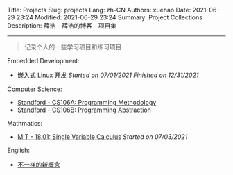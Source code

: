 Title: Projects
Slug: projects
Lang: zh-CN
Authors: xuehao
Date: 2021-06-29 23:24
Modified: 2021-06-29 23:24
Summary: Project Collections
Description: 薛浩 - 薛浩的博客 - 项目集

---

> 记录个人的一些学习项目和练习项目

Embedded Development:

- [嵌入式 Linux 开发](https://linux.stickmind.com/) *Started on 07/01/2021 Finished on 12/31/2021*

Computer Science:

- [Standford - CS106A: Programming Methodology](000)
- [Standford - CS106B: Programming Abstraction](000)

Mathmatics:

- [MIT - 18.01: Single Variable Calculus](https://www.stickmind.com/mathematics/#/) *Started on 07/03/2021*

English:

- [不一样的新概念](./000)
